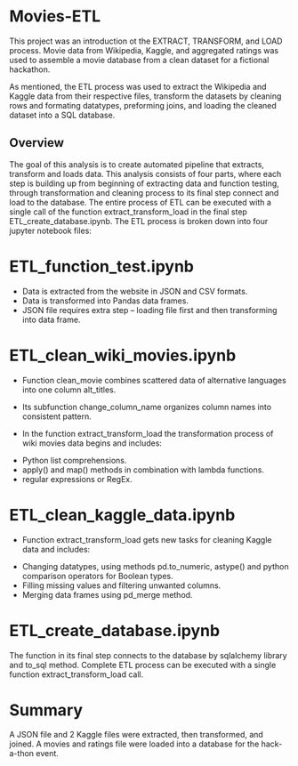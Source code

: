 # Movies-ETL
This project was an introduction ot the EXTRACT, TRANSFORM, and LOAD process. Movie data from Wikipedia, Kaggle, and aggregated ratings was used to assemble a movie database from a clean dataset for a fictional hackathon.

As mentioned, the ETL process was used to extract the Wikipedia and Kaggle data from their respective files, transform the datasets by cleaning rows and formating datatypes, preforming joins, and loading the cleaned dataset into a SQL database.

## Overview
The goal of this analysis is to create automated pipeline that extracts, transform and loads data. This analysis consists of four parts, where each step is building up from beginning of extracting data and function testing, through transformation and cleaning process to its final step connect and load to the database. The entire process of ETL can be executed with a single call of the function extract_transform_load in the final step ETL_create_database.ipynb. The ETL process is broken down into four jupyter notebook files:

# ETL_function_test.ipynb
* Data is extracted from the website in JSON and CSV formats.
* Data is transformed into Pandas data frames.
* JSON file requires extra step – loading file first and then transforming into data frame.
# ETL_clean_wiki_movies.ipynb
* Function clean_movie combines scattered data of alternative languages into one column alt_titles.

* Its subfunction change_column_name organizes column names into consistent pattern.

* In the function extract_transform_load the transformation process of wiki movies data begins and includes:
 - Python list comprehensions.
 - apply() and map() methods in combination with lambda functions.
 - regular expressions or RegEx.

# ETL_clean_kaggle_data.ipynb
* Function extract_transform_load gets new tasks for cleaning Kaggle data and includes:
 - Changing datatypes, using methods pd.to_numeric, astype() and python comparison operators for Boolean types.
 - Filling missing values and filtering unwanted columns.
 - Merging data frames using pd_merge method.
# ETL_create_database.ipynb
The function in its final step connects to the database by sqlalchemy library and to_sql method.
Complete ETL process can be executed with a single function extract_transform_load call.
# Summary
A JSON file and 2 Kaggle files were extracted, then transformed, and joined. A movies and ratings file were loaded into a database for the hack-a-thon event.
